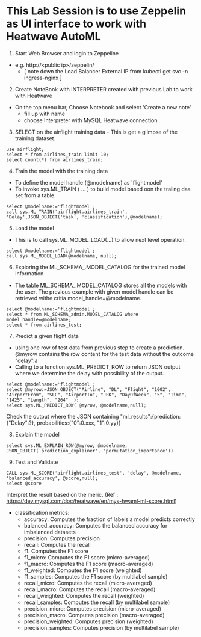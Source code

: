 # This Lab Session is to use Zeppelin as UI interface to work with Heatwave AutoML


1. Start Web Browser and login to Zeppeline 
- e.g. http://&lt;public ip&gt;/zeppelin/
  *   [ note down the Load Balancer External IP from kubectl get svc -n ingress-nginx ]

2. Create NoteBook with INTERPRETER created with previous Lab to work with Heatwave
- On the top menu bar, Choose Notebook and select 'Create a new note'
  - fill up with name
  - choose Interpreter with MySQL Heatwave connection

3. SELECT on the airflight training data - This is get a glimpse of the training dataset.  
```
use airflight;
select * from airlines_train limit 10;
select count(*) from airlines_train;
```

4. Train the model with the training data 
- To define the model handle (@modelname) as 'flightmodel'
- To invoke sys.ML_TRAIN ( ... ) to build model based oon the traiing daa set from a table.
```
select @modelname:='flightmodel';
call sys.ML_TRAIN('airflight.airlines_train', 'Delay',JSON_OBJECT('task', 'classification'),@modelname);
```

5. Load the model
- This is to call sys.ML_MODEL_LOAD(...) to allow next level operation.
```
select @modelname:='flightmodel';
call sys.ML_MODEL_LOAD(@modelname, null);
```


6. Exploring the ML_SCHEMA_<user>.MODEL_CATALOG for the trained model information
- The table ML_SCHEMA_<user>.MODEL_CATALOG stores all the models with the user.   The previous example with given model handle can be retrieved withe critia model_handle=@modelname.

```
select @modelname:='flightmodel';
select * from ML_SCHEMA_admin.MODEL_CATALOG where model_handle=@modelname;
select * from airlines_test;
```

7. Predict a given flight data
- using one row of test data from previous step to create a prediction.  @myrow contains the row content for the test data without the outcome "delay".a 
- Calling to a function sys.ML_PREDICT_ROW to return JSON output where we determine the delay with possibility of the output.
```
select @modelname:='flightmodel';
select @myrow:=JSON_OBJECT("Airline", "DL", "Flight", "1002", "AirportFrom", "SLC", "AirportTo", "JFK", "DayOfWeek", "5", "Time", "1425", "Length", "264"  );
select sys.ML_PREDICT_ROW( @myrow, @modelname,null);
```

Check the output where the JSON containing "ml_results":{prediction: {"Delay":?}, probabilities:{"0":0.xxx, "1":0.yy}}

8. Explain the model
```
select sys.ML_EXPLAIN_ROW(@myrow, @modelname,
JSON_OBJECT('prediction_explainer', 'permutation_importance'))
```

9. Test and Validate
```
CALL sys.ML_SCORE('airflight.airlines_test', 'delay', @modelname, 'balanced_accuracy', @score,null);
select @score
```

Interpret the result based on the meric.   (Ref : https://dev.mysql.com/doc/heatwave/en/mys-hwaml-ml-score.html)
- classification metrics:
  * accuracy: Computes the fraction of labels a model predicts correctly
  * balanced_accuracy: Computes the balanced accuracy for imbalanced datasets
  * precision: Computes precision
  * recall: Computes the recall
  * f1: Computes the F1 score
  * f1_micro: Computes the F1 score (micro-averaged)
  * f1_macro: Computes the F1 score (macro-averaged)
  * f1_weighted: Computes the F1 score (weighted)
  * f1_samples: Computes the F1 score (by multilabel sample)
  * recall_micro: Computes the recall (micro-averaged)
  * recall_macro: Computes the recall (macro-averaged)
  * recall_weighted: Computes the recall (weighted)
  * recall_samples: Computes the recall (by multilabel sample)
  * precision_micro: Computes precision (micro-averaged)
  * precision_macro: Computes precision (macro-averaged)
  * precision_weighted: Computes precision (weighted)
  * precision_samples: Computes precision (by multilabel sample)



